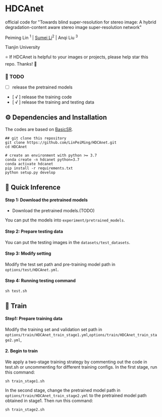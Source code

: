 # HDCAnet
official code for "Towards blind super-resolution for stereo image: A hybrid degradation-content aware stereo image super-resolution network"

Peiming Lin <sup>1</sup> | [Sumei Li](https://seea.tju.edu.cn/info/1015/1620.htm)<sup>2</sup> | Anqi Liu <sup>3</sup>

Tianjin University

:star: If HDCAnet is helpful to your images or projects, please help star this repo. Thanks! :hugs:


### 📌 TODO
- [   ] release the pretrained models
- [ √ ] release the training code
- [ √ ] release the training and testing data

## ⚙️ Dependencies and Installation
The codes are based on [BasicSR](https://github.com/xinntao/BasicSR).
```
## git clone this repository
git clone https://github.com/LinPeiMing/HDCAnet.git
cd HDCAnet

# create an environment with python >= 3.7
conda create -n hdcanet python=3.7
conda activate hdcanet
pip install -r requirements.txt
python setup.py develop
```
## 🚀 Quick Inference
#### Step 1: Download the pretrained models
- Download the pretrained models.(TODO)
  
You can put the models into `experiment/pretrained_models`.

#### Step 2: Prepare testing data
You can put the testing images in the `datasets/test_datasets`.

#### Step 3: Modify setting
Modify the test set path and pre-training model path in `options/test/HDCAnet.yml`.

#### Step 4: Running testing command
```
sh test.sh
```

## 🌈 Train 

#### Step1: Prepare training data
Modify the training set and validation set path in `options/train/HDCAnet_train_stage1.yml`,`options/train/HDCAnet_train_stage2.yml`,


#### 2. Begin to train
We apply a two-stage training strategy by commenting out the code in test.sh or uncommenting for different training configs.
In the first stage, run this command: 
```
sh train_stage1.sh
```
In the second stage, change the pretrained model path in `options/train/HDCAnet_train_stage2.yml` to the pretrained model path obtained in stage1.
Then run this command:
```
sh train_stage2.sh
```

